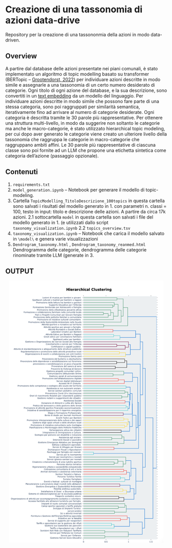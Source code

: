 # Creazione di una tassonomia di azioni data-drive 
Repository per la creazione di una tassononmia della azioni in modo data-driven.

## Overview
A partire dal database delle azioni presentate nei piani comunali, è stato implementato un algoritmo di topic modelling basato su transformer (BERTopic – [Grootendorst, 2022](https://arxiv.org/pdf/2203.05794)) per individuare azioni descritte in modo simile e assegnarle a una tassonomia di un certo numero desiderato di categorie. Ogni titolo di ogni azione del database, e la sua descrizione, sono convertiti in un [text embedding](https://it.wikipedia.org/wiki/Word_embedding) da un modello del linguaggio. Per individuare azioni descritte in modo simile che possono fare parte di una stessa categoria, sono poi raggruppati per similarità semantica, iterativamente fino ad arrivare al numero di categorie desiderate. Ogni categoria è descritta tramite le 30 parole più rappresentative. Per ottenere una struttura multi-livello, in modo da suggerire non soltanto le categorie ma anche le macro-categorie, è stato utilizzato hierarchical topic modeling, per cui dopo aver generato le categorie viene creato un ulteriore livello della tassonomia che raggruppa le categorie in macro-categorie che raggruppano ambiti affini. Le 30 parole più rappresentative di ciascuna classe sono poi fornite ad un LLM che propone una etichetta sintetica come categoria dell’azione (passaggio opzionale). 


## Contenuti 
1) `requirements.txt`
2) `model_generation.ipynb` – Notebook per generare il modello di topic-modeling. 
2) Cartella `TopicModelling_TitoloDescrizione_100topics` in questa cartella sono salvati i risultati del modello generato in 1. con parametri n. classi = 100, testo in input: titolo e descrizione delle azioni. A partire da circa 17k azioni. 
  2.1 sottocartella `model` in questa cartella son salvati i file del modello generato in 1. (e utilizzati dallo script `taxonomy_visualization.ipynb`
  2.2 `topics_overview.tsv`
3) `taxonomy_visualization.ipynb` – Notebook che carica il modello salvato in `\model\` e genera varie visualizzazioni
4) `Dendrogram_taxonomy.html` , `Dendrogram_taxonomy_reanmed.html` Dendrogramma delle categorie, dendrogramma delle categorie rinominate tramite LLM (generate in 3.


## OUTPUT

<p align="center">
  <img src="img/tassonomia.png" alt="Diagramma" width="480">
</p>
